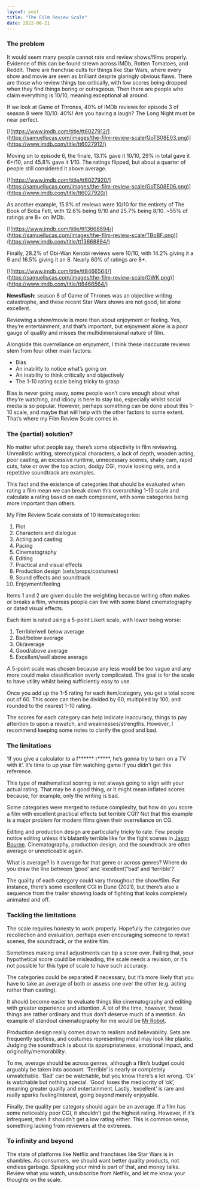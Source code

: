 ```yaml
---
layout: post
title: "The Film Review Scale"
date: 2022-06-21
---
```


### The problem

It would seem many people cannot rate and review shows/films properly. Evidence of this can be found strewn across IMDb, Rotten Tomatoes, and Reddit. There are franchise cults for things like Star Wars, where every show and movie are seen as brilliant despite glaringly obvious flaws. There are those who review things too critically, with low scores being dropped when they find things boring or outrageous. Then there are people who claim everything is 10/10, meaning exceptional all around.

If we look at Game of Thrones, 40% of IMDb reviews for episode 3 of season 8 were 10/10. 40%! Are you having a laugh? The Long Night must be near perfect.

[![https://www.imdb.com/title/tt6027912/](https://samuellucas.com/images/the-film-review-scale/GoTS08E03.png)](https://www.imdb.com/title/tt6027912/)

Moving on to episode 6, the finale, 13.1% gave it 10/10, 29% in total gave it 6+/10, and 45.8% gave it 1/10. The ratings flipped, but about a quarter of people still considered it above average.

[![https://www.imdb.com/title/tt6027920/](https://samuellucas.com/images/the-film-review-scale/GoTS08E06.png)](https://www.imdb.com/title/tt6027920/)

As another example, 15.8% of reviews were 10/10 for the entirety of The Book of Boba Fett, with 12.6% being 9/10 and 25.7% being 8/10. ~55% of ratings are 8+ on IMDb.

[![https://www.imdb.com/title/tt13668894/](https://samuellucas.com/images/the-film-review-scale/TBoBF.png)](https://www.imdb.com/title/tt13668894/)

Finally, 28.2% of Obi-Wan Kenobi reviews were 10/10, with 14.2% giving it a 9 and 16.5% giving it an 8. Nearly 60% of ratings are 8+.

[![https://www.imdb.com/title/tt8466564/](https://samuellucas.com/images/the-film-review-scale/OWK.png)](https://www.imdb.com/title/tt8466564/)

**Newsflash:** season 8 of Game of Thrones was an objective writing catastrophe, and these recent Star Wars shows are not good, let alone excellent.

Reviewing a show/movie is more than about enjoyment or feeling. Yes, they’re entertainment, and that’s important, but enjoyment alone is a poor gauge of quality and misses the multidimensional nature of film.

Alongside this overreliance on enjoyment, I think these inaccurate reviews stem from four other main factors:

-   Bias
-   An inability to notice what’s going on
-   An inability to think critically and objectively
-   The 1-10 rating scale being tricky to grasp

Bias is never going away, some people won’t care enough about what they’re watching, and idiocy is here to stay too, especially whilst social media is so popular. However, perhaps something can be done about this 1-10 scale, and maybe that will help with the other factors to some extent. That’s where my Film Review Scale comes in.

### The (partial) solution?

No matter what people say, there’s some objectivity in film reviewing. Unrealistic writing, stereotypical characters, a lack of depth, wooden acting, poor casting, an excessive runtime, unnecessary scenes, shaky cam, rapid cuts, fake or over the top action, dodgy CGI, movie looking sets, and a repetitive soundtrack are examples.

This fact and the existence of categories that should be evaluated when rating a film mean we can break down this overarching 1-10 scale and calculate a rating based on each component, with some categories being more important than others.

My Film Review Scale consists of 10 items/categories:

1. Plot
2. Characters and dialogue
3. Acting and casting
4. Pacing
5. Cinematography
6. Editing
7. Practical and visual effects
8. Production design (sets/props/costumes)
9. Sound effects and soundtrack
10. Enjoyment/feeling

Items 1 and 2 are given double the weighting because writing often makes or breaks a film, whereas people can live with some bland cinematography or dated visual effects.

Each item is rated using a 5-point Likert scale, with lower being worse:

1. Terrible/well below average
2. Bad/below average
3. Ok/average
4. Good/above average
5. Excellent/well above average

A 5-point scale was chosen because any less would be too vague and any more could make classification overly complicated. The goal is for the scale to have utility whilst being sufficiently easy to use.

Once you add up the 1-5 rating for each item/category, you get a total score out of 60. This score can then be divided by 60, multiplied by 100, and rounded to the nearest 1-10 rating.

The scores for each category can help indicate inaccuracy, things to pay attention to upon a rewatch, and weaknesses/strengths. However, I recommend keeping some notes to clarify the good and bad.

### The limitations

‘If you give a calculator to a f****** r*****, he’s gonna try to turn on a TV with it’. It’s time to up your film watching game if you didn’t get this reference.

This type of mathematical scoring is not always going to align with your actual rating. That may be a good thing, or it might mean inflated scores because, for example, only the writing is bad.

Some categories were merged to reduce complexity, but how do you score a film with excellent practical effects but terrible CGI? Not that this example is a major problem for modern films given their overreliance on CG.

Editing and production design are particularly tricky to rate. Few people notice editing unless it’s blatantly terrible like for the fight scenes in [Jason Bourne](https://youtu.be/jyZU7lfGjyk). Cinematography, production design, and the soundtrack are often average or unnoticeable again.

What is average? Is it average for that genre or across genres? Where do you draw the line between ‘good’ and ‘excellent’/’bad’ and ‘terrible’?

The quality of each category could vary throughout the show/film. For instance, there’s some excellent CGI in Dune (2021), but there’s also a sequence from the trailer showing loads of fighting that looks completely animated and off.

### Tackling the limitations

The scale requires honesty to work properly. Hopefully the categories cue recollection and evaluation, perhaps even encouraging someone to revisit scenes, the soundtrack, or the entire film.

Sometimes making small adjustments can tip a score over. Failing that, your hypothetical score could be misleading, the scale needs a revision, or it’s not possible for this type of scale to have such accuracy.

The categories could be separated if necessary, but it’s more likely that you have to take an average of both or assess one over the other (e.g. acting rather than casting).

It should become easier to evaluate things like cinematography and editing with greater experience and attention. A lot of the time, however, these things are rather ordinary and thus don’t deserve much of a mention. An example of standout cinematography for me would be [Mr Robot](https://youtu.be/5VEroFjcq1M).

Production design really comes down to realism and believability. Sets are frequently spotless, and costumes representing metal may look like plastic. Judging the soundtrack is about its appropriateness, emotional impact, and originality/memorability.

To me, average should be across genres, although a film’s budget could arguably be taken into account. ‘Terrible’ is nearly or completely unwatchable. ‘Bad’ can be watchable, but you know there’s a lot wrong. ‘Ok’ is watchable but nothing special. ‘Good’ loses the mediocrity of ‘ok’, meaning greater quality and entertainment. Lastly, ‘excellent’ is rare and really sparks feeling/interest, going beyond merely enjoyable.

Finally, the quality per category should again be an average. If a film has some noticeably poor CGI, it shouldn’t get the highest rating. However, if it’s infrequent, then it shouldn’t get a low rating either. This is common sense, something lacking from reviewers at the extremes.

### To infinity and beyond

The state of platforms like Netflix and franchises like Star Wars is in shambles. As consumers, we should want better quality products, not endless garbage. Speaking your mind is part of that, and money talks. Review what you watch, unsubscribe from Netflix, and let me know your thoughts on the scale.